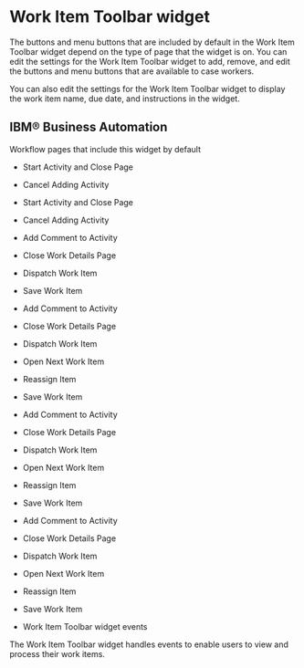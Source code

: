 # Work Item Toolbar widget

The buttons and menu buttons that are included
by default in the Work Item Toolbar widget depend on the type of page
that the widget is on. You can edit the settings for the Work Item
Toolbar widget to add, remove, and edit the buttons and menu buttons
that are available to case workers.

You can also
edit the settings for the Work Item Toolbar widget to display the
work item name, due date, and instructions in the widget.

## IBM® Business Automation
Workflow pages that include this
widget by default

- Start Activity and Close Page
- Cancel Adding Activity

- Start Activity and Close Page
- Cancel Adding Activity

- Add Comment to Activity
- Close Work Details Page
- Dispatch Work Item
- Save Work Item

- Add Comment to Activity
- Close Work Details Page
- Dispatch Work Item
- Open Next Work Item
- Reassign Item
- Save Work Item

- Add Comment to Activity
- Close Work Details Page
- Dispatch Work Item
- Open Next Work Item
- Reassign Item
- Save Work Item

- Add Comment to Activity
- Close Work Details Page
- Dispatch Work Item
- Open Next Work Item
- Reassign Item
- Save Work Item

- Work Item Toolbar widget events

The Work Item Toolbar widget handles events to enable users to view and process their work items.